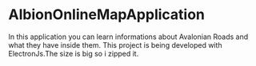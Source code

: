 # AlbionOnlineMapApplication
In this application you can learn informations about  Avalonian Roads and what they have inside them. This project is being developed with ElectronJs.The size is big so i zipped it.
